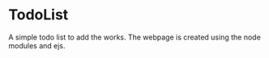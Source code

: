 # TodoList
A simple todo list to add the works. 
The webpage is created using the node modules and ejs. 
